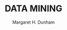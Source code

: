 ---
author: Margaret H. Dunham
cover: https://static.eudoxus.gr/books/preview/95/cover-395.jpg
edition: 1η
eudoxusid: '395'
isbn: 960-8105-72-2
layout: bibtex
num_pages: '384'
publisher: ΕΚΔΟΣΕΙΣ ΝΕΩΝ ΤΕΧΝΟΛΟΓΙΩΝ
ref: isbn_960_8105_72_2
title: DATA MINING
year: '2004'
---